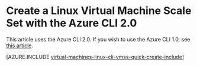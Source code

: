 <properties
    pageTitle="Create a Virtual Machine Scale Set with Azure CLI 2.0 | Azure"
    description="Learn how to create a Virtual Machine Scale Set using the Azure CLI 2.0"
    services="virtual-machine-scale-sets"
    documentationcenter=""
    author="gatneil"
    manager="madhana"
    editor="tysonn"
    tags="azure-resource-manager" />
<tags
    ms.assetid="0901d4ca-98dd-4c78-bf6c-a79c932e5b89"
    ms.service="virtual-machine-scale-sets"
    ms.workload="na"
    ms.tgt_pltfrm="na"
    ms.devlang="na"
    ms.topic="get-started-article"
    ms.date="2/21/2017"
    wacn.date=""
    ms.author="negat" />

# Create a Linux Virtual Machine Scale Set with the Azure CLI 2.0

This article uses the Azure CLI 2.0. If you wish to use the Azure CLI 1.0, see [this article](/documentation/articles/virtual-machine-scale-sets-linux-create-cli-nodejs/).

[AZURE.INCLUDE [virtual-machines-linux-cli-vmss-quick-create-include](../../includes/virtual-machines-linux-cli-vmss-quick-create-include.md)]